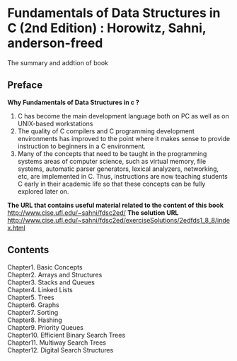 # Fundamentals of Data Structures in C (2nd Edition) : Horowitz, Sahni, anderson-freed
The summary and addtion of book
  
## Preface
**Why Fundamentals of Data Structures in c ?**<br />
1. C has become the main development language both on PC as well as on UNIX-based workstations<br/>
2. The quality of C compilers and C programming development environments has improved to the point where it makes sense to provide instruction to beginners in a C environment.<br/>
3. Many of the concepts that need to be taught in the programming systems areas of computer science, such as virtual memory, file systems, automatic parser generators, lexical analyzers, networking, etc, are implemented in C. Thus, instructions are now teaching students C early in their academic life so that these concepts can be fully explored later on.

**The URL that contains useful material related to the content of this book**<br/>
http://www.cise.ufl.edu/~sahni/fdsc2ed/
**The solution URL**<br/>
http://www.cise.ufl.edu/~sahni/fdsc2ed/exerciseSolutions/2edfds1_8_8/index.html


## Contents
Chapter1. Basic Concepts<br/>
Chapter2. Arrays and Structures<br/>
Chapter3. Stacks and Queues<br/>
Chapter4. Linked Lists<br/>
Chapter5. Trees<br/>
Chapter6. Graphs<br/>
Chapter7. Sorting<br/>
Chapter8. Hashing<br/>
Chapter9. Priority Queues<br/>
Chapter10. Efficient Binary Search Trees<br/>
Chapter11. Multiway Search Trees<br/>
Chapter12. Digital Search Structures
